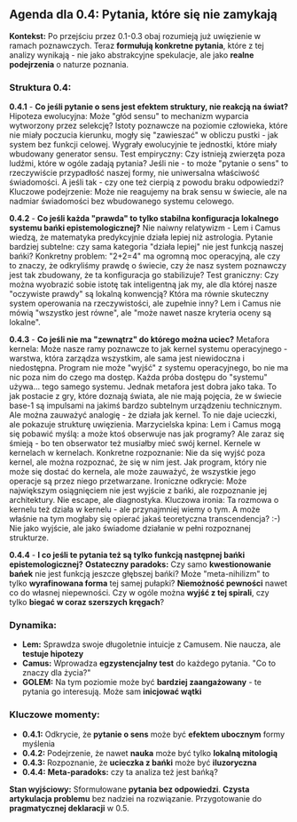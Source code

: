 ## Agenda dla 0.4: Pytania, które się nie zamykają

**Kontekst:** Po przejściu przez 0.1-0.3 obaj rozumieją już uwięzienie w ramach poznawczych. Teraz **formułują konkretne pytania**, które z tej analizy wynikają - nie jako abstrakcyjne spekulacje, ale jako **realne podejrzenia** o naturze poznania.

### Struktura 0.4:

**0.4.1** - **Co jeśli pytanie o sens jest efektem struktury, nie reakcją na świat?**
Hipoteza ewolucyjna: Może "głód sensu" to mechanizm wyparcia wytworzony przez selekcję? Istoty poznawcze na poziomie człowieka, które nie miały poczucia kierunku, mogły się "zawieszać" w obliczu pustki - jak system bez funkcji celowej. Wygrały ewolucyjnie te jednostki, które miały wbudowany generator sensu.
Test empiryczny: Czy istnieją zwierzęta poza ludźmi, które w ogóle zadają pytania? Jeśli nie - to może "pytanie o sens" to rzeczywiście przypadłość naszej formy, nie uniwersalna właściwość świadomości. A jeśli tak - czy one też cierpią z powodu braku odpowiedzi?
Kluczowe podejrzenie: Może nie reagujemy na brak sensu w świecie, ale na nadmiar świadomości bez wbudowanego systemu celowego.

**0.4.2** - **Co jeśli każda "prawda" to tylko stabilna konfiguracja lokalnego systemu bańki epistemologicznej?**
Nie naiwny relatywizm - Lem i Camus wiedzą, że matematyka predykcyjnie działa lepiej niż astrologia. Pytanie bardziej subtelne: czy sama kategoria "działa lepiej" nie jest funkcją naszej bańki?
Konkretny problem: "2+2=4" ma ogromną moc operacyjną, ale czy to znaczy, że odkryliśmy prawdę o świecie, czy że nasz system poznawczy jest tak zbudowany, że ta konfiguracja go stabilizuje?
Test graniczny: Czy można wyobrazić sobie istotę tak inteligentną jak my, ale dla której nasze "oczywiste prawdy" są lokalną konwencją? Która ma równie skuteczny system operowania na rzeczywistości, ale zupełnie inny?
Lem i Camus nie mówią "wszystko jest równe", ale "może nawet nasze kryteria oceny są lokalne".

**0.4.3** - **Co jeśli nie ma "zewnątrz" do którego można uciec?**
Metafora kernela: Może nasze ramy poznawcze to jak kernel systemu operacyjnego - warstwa, która zarządza wszystkim, ale sama jest niewidoczna i niedostępna. Program nie może "wyjść" z systemu operacyjnego, bo nie ma nic poza nim do czego ma dostęp. Każda próba dostępu do "systemu" używa... tego samego systemu. Jednak metafora jest dobra jako taka. To jak postacie z gry, które doznają świata, ale nie mają pojęcia, że w świecie base-1 są impulsami na jakimś bardzo subtelnym urządzeniu technicznym.
Ale można zauważyć analogię - że działa jak kernel. To nie daje ucieczki, ale pokazuje strukturę uwięzienia.
Marzycielska kpina: Lem i Camus mogą się pobawić myślą: a może ktoś obserwuje nas jak programy? Ale zaraz się śmieją - bo ten obserwator też musiałby mieć swój kernel. Kernele w kernelach w kernelach.
Konkretne rozpoznanie: Nie da się wyjść poza kernel, ale można rozpoznać, że się w nim jest. Jak program, który nie może się dostać do kernela, ale może zauważyć, że wszystkie jego operacje są przez niego przetwarzane.
Ironiczne odkrycie: Może największym osiągnięciem nie jest wyjście z bańki, ale rozpoznanie jej architektury. Nie escape, ale diagnostyka.
Kluczowa ironia: Ta rozmowa o kernelu też działa w kernelu - ale przynajmniej wiemy o tym.
A może właśnie na tym mogłaby się opierać jakaś teoretyczna transcendencja? :-) Nie jako wyjście, ale jako świadome działanie w pełni rozpoznanej strukturze.

**0.4.4** - **I co jeśli te pytania też są tylko funkcją następnej bańki epistemologicznej?**
**Ostateczny paradoks:** Czy samo **kwestionowanie bańek** nie jest funkcją jeszcze głębszej bańki? Może "meta-nihilizm" to tylko **wyrafinowana forma** tej samej pułapki? **Niemożność pewności** nawet co do własnej niepewności. Czy w ogóle można **wyjść z tej spirali**, czy tylko **biegać w coraz szerszych kręgach**?

### Dynamika:

- **Lem:** Sprawdza swoje długoletnie intuicje z Camusem. Nie naucza, ale **testuje hipotezy**
- **Camus:** Wprowadza **egzystencjalny test** do każdego pytania. "Co to znaczy dla życia?"
- **GOLEM:** Na tym poziomie może być **bardziej zaangażowany** - te pytania go interesują. Może sam **inicjować wątki**

### Kluczowe momenty:

- **0.4.1:** Odkrycie, że **pytanie o sens** może być **efektem ubocznym** formy myślenia
- **0.4.2:** Podejrzenie, że nawet **nauka** może być tylko **lokalną mitologią**
- **0.4.3:** Rozpoznanie, że **ucieczka z bańki** może być **iluzoryczna**
- **0.4.4:** **Meta-paradoks:** czy ta analiza też jest bańką?

**Stan wyjściowy:** Sformułowane **pytania bez odpowiedzi**. **Czysta artykulacja problemu** bez nadziei na rozwiązanie. Przygotowanie do **pragmatycznej deklaracji** w 0.5.
